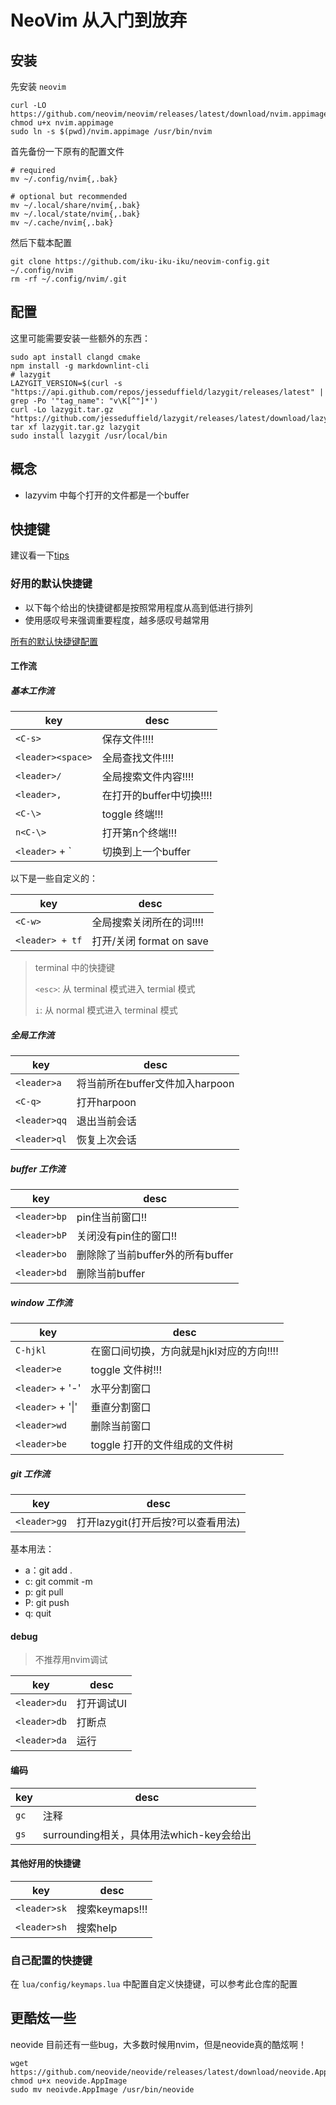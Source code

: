 # NeoVim 从入门到放弃

## 安装

先安装 `neovim`

```shell
curl -LO https://github.com/neovim/neovim/releases/latest/download/nvim.appimage
chmod u+x nvim.appimage
sudo ln -s $(pwd)/nvim.appimage /usr/bin/nvim
```

首先备份一下原有的配置文件

```shell
# required
mv ~/.config/nvim{,.bak}

# optional but recommended
mv ~/.local/share/nvim{,.bak}
mv ~/.local/state/nvim{,.bak}
mv ~/.cache/nvim{,.bak}
```

然后下载本配置

```shell
git clone https://github.com/iku-iku-iku/neovim-config.git ~/.config/nvim
rm -rf ~/.config/nvim/.git
```

## 配置

这里可能需要安装一些额外的东西：

```shell
sudo apt install clangd cmake
npm install -g markdownlint-cli
# lazygit
LAZYGIT_VERSION=$(curl -s "https://api.github.com/repos/jesseduffield/lazygit/releases/latest" | grep -Po '"tag_name": "v\K[^"]*')
curl -Lo lazygit.tar.gz "https://github.com/jesseduffield/lazygit/releases/latest/download/lazygit_${LAZYGIT_VERSION}_Linux_x86_64.tar.gz"
tar xf lazygit.tar.gz lazygit
sudo install lazygit /usr/local/bin
```

## 概念

- lazyvim 中每个打开的文件都是一个buffer

## 快捷键

建议看一下[tips](https://www.lazyvim.org/configuration/tips)

### 好用的默认快捷键

- 以下每个给出的快捷键都是按照常用程度从高到低进行排列
- 使用感叹号来强调重要程度，越多感叹号越常用

[所有的默认快捷键配置](https://www.lazyvim.org/keymaps)

#### 工作流

##### 基本工作流

| key               | desc                     |
| ----------------- | ------------------------ |
| `<C-s>`           | 保存文件!!!!             |
| `<leader><space>` | 全局查找文件!!!!         |
| `<leader>/`       | 全局搜索文件内容!!!!     |
| `<leader>,`       | 在打开的buffer中切换!!!! |
| `<C-\>`           | toggle 终端!!!           |
| `n<C-\>`          | 打开第n个终端!!!         |
| `<leader>` + \`   | 切换到上一个buffer       |

以下是一些自定义的：

| key             | desc                     |
| --------------- | ------------------------ |
| `<C-w>`         | 全局搜索关闭所在的词!!!! |
| `<leader> + tf` | 打开/关闭 format on save |

> terminal 中的快捷键
>
> `<esc>`: 从 terminal 模式进入 termial 模式
>
> `i`: 从 normal 模式进入 terminal 模式

##### 全局工作流

| key          | desc                            |
| ------------ | ------------------------------- |
| `<leader>a`  | 将当前所在buffer文件加入harpoon |
| `<C-q>`      | 打开harpoon                     |
| `<leader>qq` | 退出当前会话                    |
| `<leader>ql` | 恢复上次会话                    |

##### buffer 工作流

| key          | desc                             |
| ------------ | -------------------------------- |
| `<leader>bp` | pin住当前窗口!!                  |
| `<leader>bP` | 关闭没有pin住的窗口!!            |
| `<leader>bo` | 删除除了当前buffer外的所有buffer |
| `<leader>bd` | 删除当前buffer                   |

##### window 工作流

| key               | desc                                     |
| ----------------- | ---------------------------------------- |
| `C-hjkl`          | 在窗口间切换，方向就是hjkl对应的方向!!!! |
| `<leader>e`       | toggle 文件树!!!                         |
| `<leader>` + '-'  | 水平分割窗口                             |
| `<leader>` + '\|' | 垂直分割窗口                             |
| `<leader>wd`      | 删除当前窗口                             |
| `<leader>be`      | toggle 打开的文件组成的文件树            |

##### git 工作流

| key          | desc                               |
| ------------ | ---------------------------------- |
| `<leader>gg` | 打开lazygit(打开后按?可以查看用法) |

基本用法：

- a：git add .
- c: git commit -m
- p: git pull
- P: git push
- q: quit

#### debug

> 不推荐用nvim调试

| key          | desc       |
| ------------ | ---------- |
| `<leader>du` | 打开调试UI |
| `<leader>db` | 打断点     |
| `<leader>da` | 运行       |

#### 编码

| key  | desc                                     |
| ---- | ---------------------------------------- |
| `gc` | 注释                                     |
| `gs` | surrounding相关，具体用法which-key会给出 |

#### 其他好用的快捷键

| key          | desc           |
| ------------ | -------------- |
| `<leader>sk` | 搜索keymaps!!! |
| `<leader>sh` | 搜索help       |

### 自己配置的快捷键

在 `lua/config/keymaps.lua` 中配置自定义快捷键，可以参考此仓库的配置

## 更酷炫一些

neovide 目前还有一些bug，大多数时候用nvim，但是neovide真的酷炫啊！

```shell
wget https://github.com/neovide/neovide/releases/latest/download/neovide.AppImage
chmod u+x neovide.AppImage
sudo mv neoivde.AppImage /usr/bin/neovide
```
